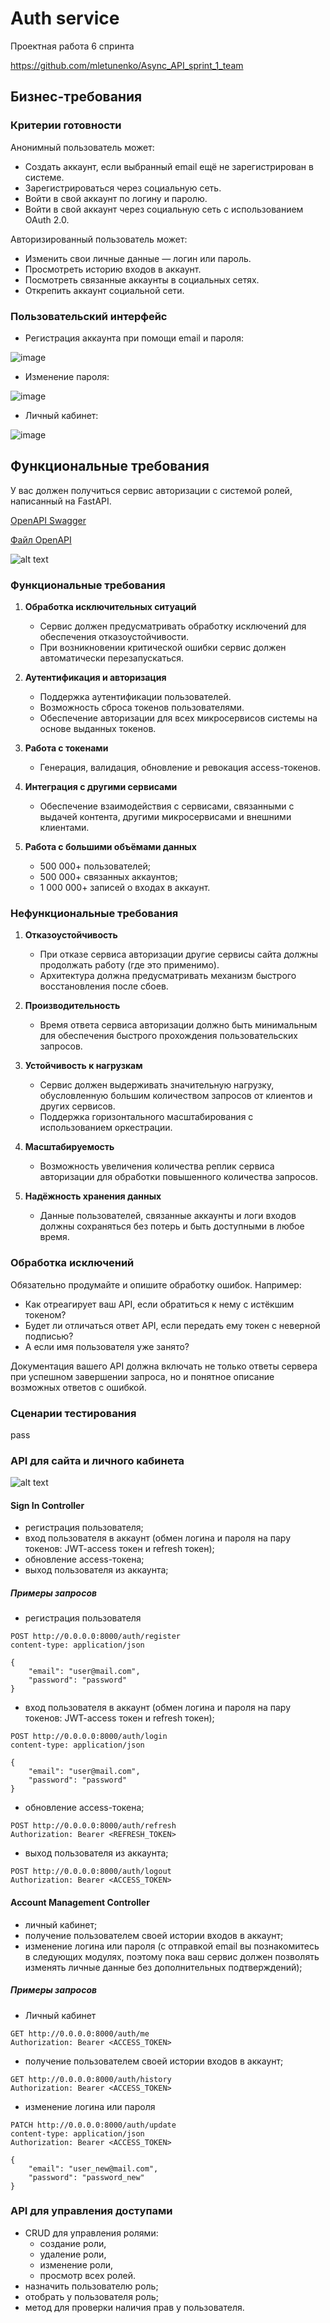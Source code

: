 # Auth service

Проектная работа 6 спринта

https://github.com/mletunenko/Async_API_sprint_1_team

<!-- TODO Заменить ссылку на актуальный реп -->

## Бизнес-требования

### Критерии готовности

Анонимный пользователь может:

- Создать аккаунт, если выбранный email ещё не зарегистрирован в системе.
- Зарегистрироваться через социальную сеть.
- Войти в свой аккаунт по логину и паролю.
- Войти в свой аккаунт через социальную сеть с использованием OAuth 2.0.

Авторизированный пользователь может:

- Изменить свои личные данные — логин или пароль.
- Просмотреть историю входов в аккаунт.
- Посмотреть связанные аккаунты в социальных сетях.
- Открепить аккаунт социальной сети.

### Пользовательский интерфейс

- Регистрация аккаунта при помощи email и пароля:

![image](https://pictures.s3.yandex.net/resources/S1_1_Practix_auth_1606729639.jpg)

- Изменение пароля:

![image](https://pictures.s3.yandex.net/resources/S1_4_Practix_auth_1606729666.jpg)

- Личный кабинет:

![image](https://pictures.s3.yandex.net/resources/S1_2_Practix_auth_1606729712.jpg)


## Функциональные требования

У вас должен получиться сервис авторизации с системой ролей, написанный на FastAPI.

[OpenAPI Swagger](https://editor-next.swagger.io/)

[Файл OpenAPI](openapi3_0.yaml)

![alt text](attachements/swagger.png)

### **Функциональные требования**

1. **Обработка исключительных ситуаций**
    
    - Сервис должен предусматривать обработку исключений для обеспечения отказоустойчивости.
    - При возникновении критической ошибки сервис должен автоматически перезапускаться.
2. **Аутентификация и авторизация**
    
    - Поддержка аутентификации пользователей.
    - Возможность сброса токенов пользователями.
    - Обеспечение авторизации для всех микросервисов системы на основе выданных токенов.
3. **Работа с токенами**
    
    - Генерация, валидация, обновление и ревокация access-токенов.
4. **Интеграция с другими сервисами**
    
    - Обеспечение взаимодействия с сервисами, связанными с выдачей контента, другими микросервисами и внешними клиентами.
5. **Работа с большими объёмами данных**
    
    - 500 000+ пользователей;
    - 500 000+ связанных аккаунтов;
    - 1 000 000+ записей о входах в аккаунт.


### **Нефункциональные требования**

1. **Отказоустойчивость**
    
    - При отказе сервиса авторизации другие сервисы сайта должны продолжать работу (где это применимо).
    - Архитектура должна предусматривать механизм быстрого восстановления после сбоев.
2. **Производительность**
    
    - Время ответа сервиса авторизации должно быть минимальным для обеспечения быстрого прохождения пользовательских запросов.
3. **Устойчивость к нагрузкам**
    
    - Сервис должен выдерживать значительную нагрузку, обусловленную большим количеством запросов от клиентов и других сервисов.
    - Поддержка горизонтального масштабирования с использованием оркестрации.
4. **Масштабируемость**
    
    - Возможность увеличения количества реплик сервиса авторизации для обработки повышенного количества запросов.
5. **Надёжность хранения данных**
    
    - Данные пользователей, связанные аккаунты и логи входов должны сохраняться без потерь и быть доступными в любое время.


### Обработка исключений

Обязательно продумайте и опишите обработку ошибок. 
Например:

- Как отреагирует ваш API, если обратиться к нему с истёкшим токеном?
- Будет ли отличаться ответ API, если передать ему токен с неверной подписью?
- А если имя пользователя уже занято?

Документация вашего API должна включать не только ответы сервера при успешном завершении запроса, но и понятное описание возможных ответов с ошибкой.

### Сценарии тестирования
pass



### API для сайта и личного кабинета

![alt text](attachements/auth-c3.png)

#### Sign In Controller
- регистрация пользователя;
- вход пользователя в аккаунт (обмен логина и пароля на пару токенов: JWT-access токен и refresh токен);
- обновление access-токена;
- выход пользователя из аккаунта;

##### Примеры запросов

- регистрация пользователя

```http
POST http://0.0.0.0:8000/auth/register
content-type: application/json

{
    "email": "user@mail.com",
    "password": "password"
}
```

- вход пользователя в аккаунт (обмен логина и пароля на пару токенов: JWT-access токен и refresh токен);

```http
POST http://0.0.0.0:8000/auth/login
content-type: application/json

{
    "email": "user@mail.com",
    "password": "password"
}
```
- обновление access-токена;

```http
POST http://0.0.0.0:8000/auth/refresh
Authorization: Bearer <REFRESH_TOKEN>
```

- выход пользователя из аккаунта;

```http
POST http://0.0.0.0:8000/auth/logout
Authorization: Bearer <ACCESS_TOKEN>
```

#### Account Management Controller
- личный кабинет;
- получение пользователем своей истории входов в аккаунт;
- изменение логина или пароля (с отправкой email вы познакомитесь в следующих модулях, поэтому пока ваш сервис должен позволять изменять личные данные без дополнительных подтверждений);

##### Примеры запросов

- Личный кабинет

```http
GET http://0.0.0.0:8000/auth/me
Authorization: Bearer <ACCESS_TOKEN>
```

- получение пользователем своей истории входов в аккаунт;

```http
GET http://0.0.0.0:8000/auth/history
Authorization: Bearer <ACCESS_TOKEN>
```

- изменение логина или пароля

```http
PATCH http://0.0.0.0:8000/auth/update
content-type: application/json
Authorization: Bearer <ACCESS_TOKEN>

{
    "email": "user_new@mail.com",
    "password": "password_new"
}
```



### API для управления доступами

- CRUD для управления ролями:
    - создание роли,
    - удаление роли,
    - изменение роли,
    - просмотр всех ролей.
- назначить пользователю роль;
- отобрать у пользователя роль;
- метод для проверки наличия прав у пользователя.